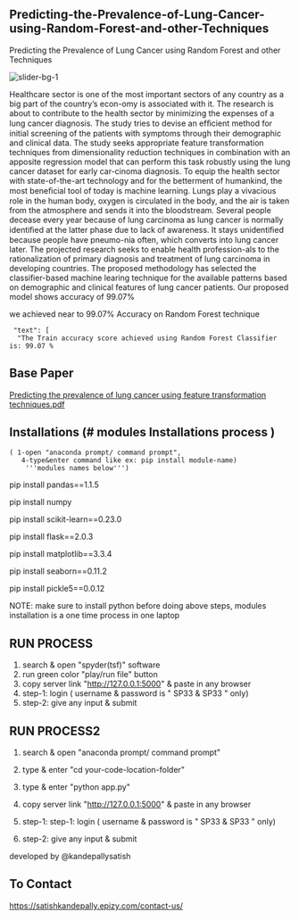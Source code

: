 ## Predicting-the-Prevalence-of-Lung-Cancer-using-Random-Forest-and-other-Techniques
Predicting the Prevalence of Lung Cancer using Random Forest and other Techniques

![slider-bg-1](https://user-images.githubusercontent.com/48377494/231847489-da3b1d31-ada3-4679-ab3d-19b881ad31a3.jpg)

Healthcare sector is one of the most important sectors of any country as a big part of the country’s econ-omy is associated with it. The research is about to contribute to the health sector by minimizing the expenses of a lung cancer diagnosis. The study tries to devise an efﬁcient method for initial screening of the patients with symptoms through their demographic and clinical data. The study seeks appropriate feature transformation techniques from dimensionality reduction techniques in combination with an apposite regression model that can perform this task robustly using the lung cancer dataset for early car-cinoma diagnosis. To equip the health sector with state-of-the-art technology and for the betterment of humankind, the most beneﬁcial tool of today is machine learning. Lungs play a vivacious role in the human body, oxygen is circulated in the body, and the air is taken from the atmosphere and sends it into the bloodstream. Several people decease every year because of lung carcinoma as lung cancer is normally identiﬁed at the latter phase due to lack of awareness. It stays unidentiﬁed because people have pneumo-nia often, which converts into lung cancer later. The projected research seeks to enable health profession-als to the rationalization of primary diagnosis and treatment of lung carcinoma in developing countries. The proposed methodology has selected the classifier-based machine learing technique for the available patterns based on demographic and clinical features of lung cancer patients. Our proposed model shows accuracy of 99.07%

we achieved near to 99.07% Accuracy on Random Forest technique

     "text": [
      "The Train accuracy score achieved using Random Forest Classifier is: 99.07 %
      
      
## Base Paper

[Predicting the prevalence of lung cancer using feature transformation techniques.pdf](https://github.com/kandepallysatish/Predicting-the-Prevalence-of-Lung-Cancer-using-Random-Forest-and-other-Techniques/files/11225295/Predicting.the.prevalence.of.lung.cancer.using.feature.transformation.techniques.pdf)


## Installations (# modules Installations process )
    ( 1-open "anaconda prompt/ command prompt",
       4-type&enter command like ex: pip install module-name) 
        '''modules names below''')

pip install pandas==1.1.5

pip install numpy 

pip install scikit-learn==0.23.0

pip install flask==2.0.3

pip install matplotlib==3.3.4

pip install seaborn==0.11.2

pip install pickle5==0.0.12


NOTE: make sure to install python before doing above steps, modules installation is a one time process in one laptop

## RUN PROCESS

1) search & open "spyder(tsf)" software
2) run green color "play/run file" button
3) copy server link "http://127.0.0.1:5000" & paste in any browser
4) step-1: login ( username  & password is " SP33 & SP33 " only)
5) step-2: give any input & submit


## RUN PROCESS2

1) search & open "anaconda prompt/ command prompt"

2) type & enter "cd your-code-location-folder"

3) type & enter "python app.py"

4) copy server link "http://127.0.0.1:5000" & paste in any browser
5) step-1: step-1: login ( username  & password is " SP33 & SP33 " only)
6) step-2: give any input & submit



developed by @kandepallysatish
## To Contact 
https://satishkandepally.epizy.com/contact-us/
